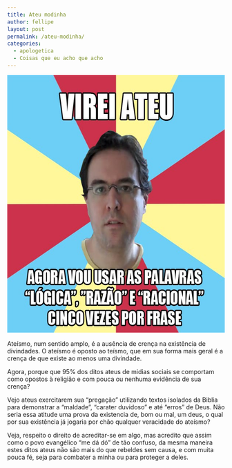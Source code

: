 ```yaml
---
title: Ateu modinha
author: fellipe
layout: post
permalink: /ateu-modinha/
categories:
  - apologetica
  - Coisas que eu acho que acho
---
```

[<img class="size-full wp-image-209 aligncenter" alt="ateu-modinha" src="/img/posts/2014/07/ateu-modinha.jpg" width="597" height="597" />][1]

Ateísmo, num sentido amplo, é a ausência de crença na existência de divindades. O ateísmo é oposto ao teísmo, que em sua forma mais geral é a crença de que existe ao menos uma divindade.

Agora, porque que 95% dos ditos ateus de midias sociais se comportam como opostos à religião e com pouca ou nenhuma evidência de sua crença?

Vejo ateus exercitarem sua &#8220;pregação&#8221; utilizando textos isolados da Biblia para demonstrar a &#8220;maldade&#8221;, &#8220;carater duvidoso&#8221; e até &#8220;erros&#8221; de Deus. Não seria essa atitude uma prova da existencia de, bom ou mal, um deus, o qual por sua existência já jogaria por chão qualquer veracidade do ateísmo?

Veja, respeito o direito de acreditar-se em algo, mas acredito que assim como o povo evangélico &#8220;me dá dó&#8221; de tão confuso, da mesma maneira estes ditos ateus não são mais do que rebeldes sem causa, e com muita pouca fé, seja para combater a minha ou para proteger a deles.

 [1]: /img/posts/2014/07/ateu-modinha.jpg